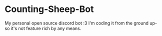 # Counting-Sheep-Bot
My personal open source discord bot :3 I'm coding it from the ground up- so it's not feature rich by any means.

